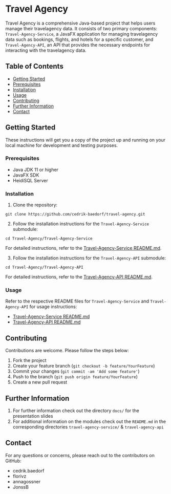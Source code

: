 # Travel Agency

Travel Agency is a comprehensive Java-based project that helps users manage their travelagency data. It consists of two primary components: `Travel-Agency-Service`, a JavaFX application for managing travelagency data such as bookings, flights, and hotels for a specific customer, and `Travel-Agency-API`, an API that provides the necessary endpoints for interacting with the travelagency data.

## Table of Contents

- [Getting Started](#getting-started)
- [Prerequisites](#prerequisites)
- [Installation](#installation)
- [Usage](#usage)
- [Contributing](#contributing)
- [Further Information](#further-information)
- [Contact](#contact)

## Getting Started

These instructions will get you a copy of the project up and running on your local machine for development and testing purposes.

### Prerequisites

- Java JDK 11 or higher
- JavaFX SDK
- HeidiSQL Server

### Installation

1. Clone the repository:

```
git clone https://github.com/cedrik-baedorf/travel-agency.git
```

2. Follow the installation instructions for the `Travel-Agency-Service` submodule:

```
cd Travel-Agency/Travel-Agency-Service
```

For detailed instructions, refer to the [Travel-Agency-Service README.md](./Travel-Agency-Service/README.md).

3. Follow the installation instructions for the `Travel-Agency-API` submodule:

```
cd Travel-Agency/Travel-Agency-API
```

For detailed instructions, refer to the [Travel-Agency-API README.md](./Travel-Agency-API/README.md).

### Usage

Refer to the respective README files for `Travel-Agency-Service` and `Travel-Agency-API` for usage instructions:

- [Travel-Agency-Service README.md](./Travel-Agency-Service/README.md)
- [Travel-Agency-API README.md](./Travel-Agency-API/README.md)

## Contributing

Contributions are welcome. Please follow the steps below:

1. Fork the project
2. Create your feature branch (`git checkout -b feature/YourFeature`)
3. Commit your changes (`git commit -am 'Add some feature'`)
4. Push to the branch (`git push origin feature/YourFeature`)
5. Create a new pull request

## Further Information
1. For further information check out the directory `docs/` for the presentation slides
2. For additional information on the modules check out the `README.md` in the corresponding directories
`travel-agency-service/` & `travel-agency-api`

## Contact

For any questions or concerns, please reach out to the contributors on GitHub:

- cedrik.baedorf
- florivz
- annagossner
- JonssB
